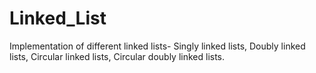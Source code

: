 # Linked_List
Implementation of different linked lists- Singly linked lists, Doubly linked lists, Circular linked lists, Circular doubly linked lists.
